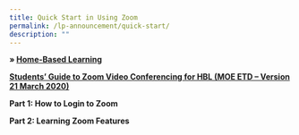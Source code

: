 ```yaml
---
title: Quick Start in Using Zoom
permalink: /lp-announcement/quick-start/
description: ""
---
```

<p><strong>&raquo;&nbsp;<a href="/lp-announcement/home-based-learning/">Home-Based Learning</a></strong></p>
<p><strong><a href="/files/Students-Guide-to-Zoom-Video-Conferencing-for-HBL-MOE-ETD-Version-21-March-2020.pdf" target="_blank" rel="noopener">Students&rsquo; Guide to Zoom Video Conferencing for HBL (MOE ETD &ndash; Version 21 March 2020)</a></strong></p>
<p><strong>Part 1: How to Login to Zoom</strong></p>
<p><strong>Part 2: Learning Zoom Features</strong></p>
